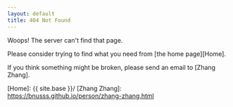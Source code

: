 ```yaml
---
layout: default
title: 404 Not Found
---
```


Woops! The server can't find that page.

Please consider trying to find what you need from [the home page][Home].

If you think something might be broken, please send an email to [Zhang Zhang].

[Home]: {{ site.base }}/
[Zhang Zhang]: https://bnusss.github.io/person/zhang-zhang.html